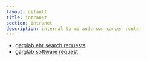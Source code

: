 ```yaml
---
layout: default
title: intranet
section: intranet
description: internal to md anderson cancer center 
---
```


- [garglab ehr search requests](http://garglab.mdanderson.org:8090)
- [garglab software request](mail:ngarg@mdanderson.org)





